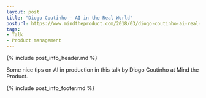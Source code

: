 ```yaml
---
layout: post
title: "Diogo Coutinho – AI in the Real World"
posturl: https://www.mindtheproduct.com/2018/03/diogo-coutinho-ai-real-world/
tags:
- Talk
- Product management
---
```


{% include post_info_header.md %}

Some nice tips on AI in production in this talk by Diogo Coutinho at Mind the Product.

<!--more-->
{% include post_info_footer.md %}
